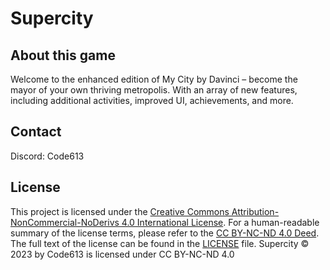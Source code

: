 # Supercity
## About this game
Welcome to the enhanced edition of My City by Davinci – become the mayor of your own thriving metropolis. With an array of new features, including additional activities, improved UI, achievements, and more.






## Contact
Discord: Code613

## License 
This project is licensed under the [Creative Commons Attribution-NonCommercial-NoDerivs 4.0 International License](https://creativecommons.org/licenses/by-nc-nd/4.0/).
For a human-readable summary of the license terms, please refer to the [CC BY-NC-ND 4.0 Deed](https://creativecommons.org/licenses/by-nc-nd/4.0/deed.en).
The full text of the license can be found in the [LICENSE](LICENSE) file.
Supercity © 2023 by Code613 is licensed under CC BY-NC-ND 4.0 

